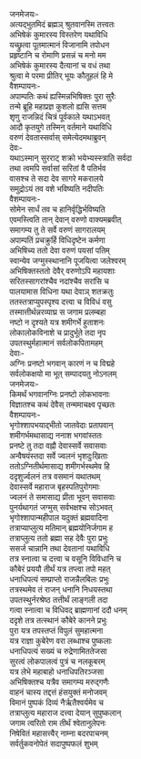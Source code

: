 जनमेजयः-  
अत्यद्भुतमिदं ब्रह्मञ् श्रुतवानस्मि तत्त्वतः  
अभिषेकं कुमारस्य विस्तरेण यथाविधि  
यच्छ्रुत्वा पूतमात्मानं विजानामि तपोधन  
प्रहृष्टानि च रोमाणि प्रसन्नं च मनो मम  
अभिषेकं कुमारस्य दैत्यानां च वधं तथा  
श्रुत्वा मे परमा प्रीतिर् भूयः कौतूहलं हि मे  
वैशम्पायनः-  
अपाम्पतिः कथं ह्यस्मिन्नभिषिक्तः पुरा सुरैः  
तन्मे ब्रूहि महाप्रज्ञ कुशलो ह्यसि सत्तम  
शृणु राजन्निदं चित्रं पूर्वकाले यथाऽभवत्  
आदौ कृतयुगे तस्मिन् वर्तमाने यथाविधि  
वरुणं देवतास्सर्वास् समेत्येदमथाब्रुवन्  
देवः-  
यथाऽस्मान् सुरराट् शक्रो भयेभ्यस्स्त्राति सर्वदा  
तथा त्वमपि सर्वासां सरितां वै पतिर्भव  
वासश्च ते सदा देव सागरे मकरालये  
समुद्रोऽयं तव वशे भविष्यति नदीपतिः  
वैशम्पायनः-  
सोमेन सार्धं तव च हानिर्वृद्धिर्भविष्यति  
एवमस्त्विति तान् देवान् वरुणो वाक्यमब्रवीत्  
समागम्य तु ते सर्वे वरुणं सागरालयम्  
अपाम्पतिं प्रचक्रुर्हि विधिदृष्टेन कर्मणा  
अभिषिच्य ततो देवा वरुणं पयसां पतिम्  
स्वान्येव जग्मुस्स्थानानि पूजयित्वा जलेश्वरम्  
अभिषिक्तस्ततो देवैर् वरुणोऽपि महायशाः  
सरितस्सागरांश्चैव नदांश्चैव सरांसि च  
पालयामास विधिना यथा देवाञ् शतक्रतुः  
ततस्तत्राप्युपस्पृश्य दत्त्वा च विविधं वसु  
तस्मात्तीर्थन्नरव्याघ्र स जगाम प्रलम्बहा  
नष्टो न दृश्यते यत्र शमीगर्भे हुताशनः  
लोकालोकविनाशे च प्रादुर्भूते तदा नृप  
उपतस्थुर्महात्मानं सर्वलोकपितामहम्  
देवाः-  
अग्निः प्रनष्टो भगवान् कारणं न च विद्महे  
सर्वलोकक्षयो मा भूत् सम्पादयतु नोऽनलम्  
जनमेजयः-  
किमर्थं भगवानग्निः प्रनष्टो लोकभावनाः  
विज्ञातश्च कथं देवैस् तन्ममाचक्ष्व पृच्छतः  
वैशम्पायनः-  
भृगोश्शापभयाद्भीतो जातवेदाः प्रतापवान्  
शमीगर्भमथासाद्य ननाश भगवांस्ततः  
प्रनष्टे तु तदा वह्नौ देवास्सर्वे सवासवाः  
अन्वैषयंस्तदा सर्वे ज्वलनं भृशदुःखिताः  
ततोऽग्नितीर्थमासाद्य शमीगर्भस्थमेव हि  
ददृशुर्ज्वलनं तत्र वसमानं यथातथम्  
देवास्सर्वे महाराज बृहस्पतिपुरोगमाः  
ज्वलनं ते समासाद्य प्रीता भूवन् सवासवाः  
पुनर्यथागतं जग्मुस् सर्वभक्षश्च सोऽभवत्  
भृगोश्शापान्महीपाल यदुक्तं ब्रह्मवादिना  
तत्राप्याप्लुत्य मतिमान् ब्रह्मयोनिर्जगाम ह  
तत्राप्लुत्य ततो ब्रह्मा सह देवैः पुरा प्रभुः  
ससर्ज चान्नानि तथा देवतानां यथाविधि  
तत्र स्नात्वा च दत्त्वा च वसूनि विविधानि च  
कौबेरं प्रययौ तीर्थं यत्र तप्त्वा तपो महत्  
धनाधिपत्यं सम्प्राप्तो राजन्नैलबिलः प्रभुः  
तत्रस्थमेव तं राजन् धनानि निधयस्तथा  
उपतस्थुर्नरश्रेष्ठ तत्तीर्थं लाङ्गली तदा  
गत्वा स्नात्वा च विधिवद् ब्राह्मणानां ददौ धनम्  
ददृशे तत्र तत्स्थानं कौबेरे कानने प्रभुः  
पुरा यत्र तपस्तप्तं विपुलं सुमहात्मना  
यत्र राज्ञा कुबेरेण वरा लब्धाश्च पुष्कलाः  
धनाधिपत्यं सख्यं च रुद्रेणामिततेजसा  
सुरत्वं लोकपालत्वं पुत्रं च नलकूबरम्  
यत्र लेभे महाबाहो धनाधिपतिरञ्जसा  
अभिषिक्तश्च यत्रैव समागम्य मरुद्गणैः  
वाहनं चास्य तद्दत्तं हंसयुक्तं मनोजवम्  
विमानं पुष्पकं दिव्यं नैर्ऋतैश्वर्यमेव च  
तत्राप्लुत्य महाराज दत्त्वा देयान् सुपुष्कलान्  
जगाम त्वरितो राम तीर्थं श्वेतानुलेपनः  
निषेवितं महासत्त्वैर् नाम्ना बदरपाचनम्  
सर्वर्तुकवनोपेतं सदापुष्पफलं शुभम्  
